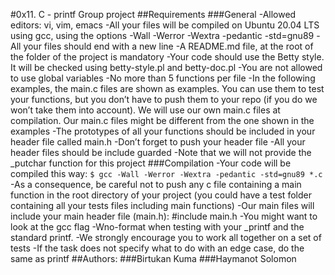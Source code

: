 #0x11. C - printf Group project
##Requirements
###General
-Allowed editors: vi, vim, emacs
-All your files will be compiled on Ubuntu 20.04 LTS using gcc, using the options -Wall -Werror -Wextra -pedantic -std=gnu89
-All your files should end with a new line
-A README.md file, at the root of the folder of the project is mandatory
-Your code should use the Betty style. It will be checked using betty-style.pl and betty-doc.pl
-You are not allowed to use global variables
-No more than 5 functions per file
-In the following examples, the main.c files are shown as examples. You can use them to test your functions, but you don’t have to push them to your repo (if you do we won’t take them into account). We will use our own main.c files at compilation. Our main.c files might be different from the one shown in the examples
-The prototypes of all your functions should be included in your header file called main.h
-Don’t forget to push your header file
-All your header files should be include guarded
-Note that we will not provide the _putchar function for this project
###Compilation
-Your code will be compiled this way:
``` $ gcc -Wall -Werror -Wextra -pedantic -std=gnu89 *.c ```
-As a consequence, be careful not to push any c file containing a main function in the root directory of your project (you could have a test folder containing all your tests files including main functions)
-Our main files will include your main header file (main.h): #include main.h
-You might want to look at the gcc flag -Wno-format when testing with your _printf and the standard printf.
-We strongly encourage you to work all together on a set of tests
-If the task does not specify what to do with an edge case, do the same as printf
##Authors:
###Birtukan Kuma
###Haymanot Solomon
